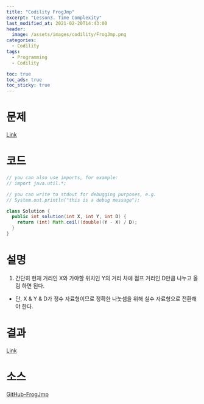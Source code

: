 ```yaml
---
title: "Codility FrogJmp"
excerpt: "Lesson3. Time Complexity"
last_modified_at: 2021-02-20T14:43:00
header:
  image: /assets/images/codility/FrogJmp.png
categories:
  - Codility
tags:
  - Programming
  - Codility

toc: true
toc_ads: true
toc_sticky: true
---
```

# 문제
[Link](https://app.codility.com/programmers/lessons/3-time_complexity/frog_jmp/)

# 코드
```java
// you can also use imports, for example:
// import java.util.*;

// you can write to stdout for debugging purposes, e.g.
// System.out.println("this is a debug message");

class Solution {
  public int solution(int X, int Y, int D) {
    return (int) Math.ceil((double)(Y - X) / D);
  }
}
```

# 설명
1. 간단히 현재 거리인 X와 가야할 위치인 Y의 거리 차에 점프 거리인 D만큼 나누고 올림 하면 된다.
- 단, X & Y & D가 정수 자료형이므로 정확한 나눗셈을 위해 실수 자료형으로 전환해야 한다.

# 결과
[Link](https://app.codility.com/demo/results/training8JZJC2-DF5/)

# 소스
[GitHub-FrogJmp](https://github.com/GracefulSoul/Sample/blob/master/src/main/java/gracefulsoul/codility/lesson03/FrogJmp.java)